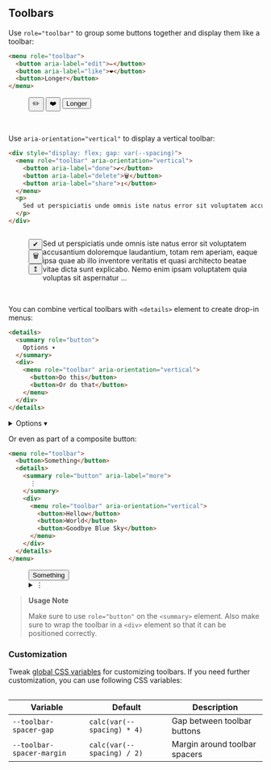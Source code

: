 <section>

## Toolbars

Use `role="toolbar"` to group some buttons together and display them like a toolbar:

```html
<menu role="toolbar">
  <button aria-label="edit">✏️</button>
  <button aria-label="like">❤️</button>
  <button>Longer</button>
</menu>
```

<div role="presentation">
  <menu role="toolbar">
    <button aria-label="edit">✏️</button>
    <button aria-label="like">❤️</button>
    <button>Longer</button>
  </menu>
</div>

<br>

Use `aria-orientation="vertical"` to display a vertical toolbar:

```html
<div style="display: flex; gap: var(--spacing)">
  <menu role="toolbar" aria-orientation="vertical">
    <button aria-label="done">✔</button>
    <button aria-label="delete">🗑</button>
    <button aria-label="share">↥</button>
  </menu>
  <p>
    Sed ut perspiciatis unde omnis iste natus error sit voluptatem accusantium doloremque laudantium, totam rem aperiam, eaque ipsa quae ab illo inventore veritatis et quasi architecto beatae vitae dicta sunt explicabo. Nemo enim ipsam voluptatem quia voluptas sit aspernatur ...
  </p>
</div>
```

<div role="presentation">
  <div style="display: flex;gap: var(--spacing)">
    <menu role="toolbar" aria-orientation="vertical">
      <button aria-label="done" class="icon">✔</button>
      <button aria-label="delete" class="icon">🗑</button>
      <button aria-label="share" class="icon">↥</button>
    </menu>
    <p>
      Sed ut perspiciatis unde omnis iste natus error sit voluptatem accusantium doloremque laudantium, totam rem aperiam, eaque ipsa quae ab illo inventore veritatis et quasi architecto beatae vitae dicta sunt explicabo. Nemo enim ipsam voluptatem quia voluptas sit aspernatur ...
    </p>
  </div>
</div>

<br>

You can combine vertical toolbars with `<details>` element to create
drop-in menus:

```html
<details>
  <summary role="button">
    Options ▾
  </summary>
  <div>
    <menu role="toolbar" aria-orientation="vertical">
      <button>Do this</button>
      <button>Or do that</button>
    </menu>
  </div>
</details>
```

<div role="presentation">
  <details>
    <summary role="button">
      Options ▾
    </summary>
    <div>
      <menu role="toolbar" aria-orientation="vertical">
        <button>Do this</button>
        <button>Or do that</button>
      </menu>
    </div>
  </details>
</div>

Or even as part of a composite button:

```html
<menu role="toolbar">
  <button>Something</button>
  <details>
    <summary role="button" aria-label="more">
      ⋮
    </summary>
    <div>
      <menu role="toolbar" aria-orientation="vertical">
        <button>Hellow</button>
        <button>World</button>
        <button>Goodbye Blue Sky</button>
      </menu>
    </div>
  </details>
</menu>
```

<div role="presentation">
  <menu role="toolbar">
    <button>Something</button>
    <details>
      <summary role="button" aria-label="more" class="icon">
        ⋮
      </summary>
      <div>
        <menu role="toolbar" aria-orientation="vertical">
          <button>Hellow</button>
          <button>World</button>
          <button>Goodbye Blue Sky</button>
        </menu>
      </div>
    </details>
  </menu>
</div>

> **Usage Note**
>
> Make sure to use `role="button"` on the `<summary>` element. Also make sure to
> wrap the toolbar in a `<div>` element so that it can be positioned correctly.

<h3 id="toolbar-customization">Customization</h3>

Tweak [global CSS variables](#theming) for customizing toolbars. If you need further customization, you can use following CSS variables:

<div style="overflow-x: auto">
  <table>
    <thead>
      <tr>
        <th>Variable</th>
        <th>Default</th>
        <th>Description</th>
      </tr>
    </thead>
    <tbody>
      <tr>
        <td><code>--toolbar-spacer-gap</code></td>
        <td><code>calc(var(--spacing) * 4)</code></td>
        <td>Gap between toolbar buttons</td>
      </tr>
      <tr>
        <td><code>--toolbar-spacer-margin</code></td>
        <td><code>calc(var(--spacing) / 2)</code></td>
        <td>Margin around toolbar spacers</td>
      </tr>
    </tbody>
  </table>
</div>

</section>